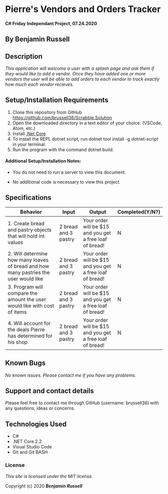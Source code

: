 # Pierre's Vendors and Orders Tracker

#### C# Friday Independant Project, 07.24.2020

## By Benjamin Russell

## Description

_This application will welcome a user with a splash page and ask them if they would like to add a vendor. Once they have added one or more vendors the user will be able to add orders to each vendor to track exactly how much each vendor recieves._

## Setup/Installation Requirements

1. Clone this repository from GitHub https://github.com/brussell36/Scrabble.Solution
2. Open the downloaded directory in a text editor of your choice. (VSCode, Atom, etc.)
3. Install [.Net Core](https://dotnet.microsoft.com/download/dotnet-core/2.2) 
4. To install the REPL dotnet script, run dotnet tool install -g dotnet-script in your terminal.
5. Run the program with the command dotnet build.

#### Additional Setup/Installation Notes:

* You do not need to run a server to view this document.

* No additional code is necessary to view this project.   

## Specifications

| Behavior | Input | Output |  Completed(Y/N?)  |
| -------- | ----- | ------ | -------- |
| 1. Create bread and pastry objects that will hold int values | 2 bread and 3 pastry | Your order will be $15 and you get a free loaf of bread! | N |
| 2. Will determine how many loaves of bread and how many pastries the user would like | 2 bread and 3 pastry | Your order will be $15 and you get a free loaf of bread! | N |
| 3. Program will compare the amount the user would like with cost of items | 2 bread and 3 pastry | Your order will be $15 and you get a free loaf of bread! | N |
| 4. Will account for the deals Pierre has determined for his shop | 2 bread and 3 pastry | Your order will be $15 and you get a free loaf of bread! | N |


## Known Bugs

_No known issues. Please contact me if you have any problems._


## Support and contact details

Please feel free to contact me through GitHub (username: brussell36) with any questions, ideas or concerns.  

## Technologies Used

* C#
* .NET Core 2.2
* Visual Studio Code 
* Git and Git BASH 


### License

*This site is licensed under the MIT license.*

Copyright (c) 2020 **_Benjamin Russell_**